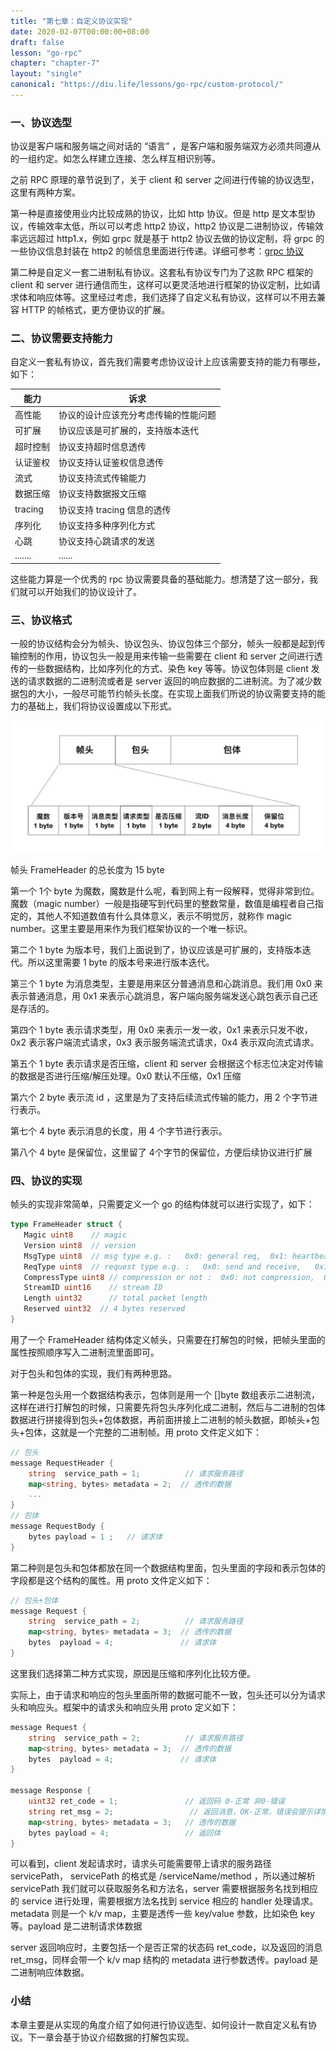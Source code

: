 ```yaml
---
title: "第七章：自定义协议实现"
date: 2020-02-07T00:00:00+08:00
draft: false
lesson: "go-rpc"
chapter: "chapter-7"
layout: "single"
canonical: "https://diu.life/lessons/go-rpc/custom-protocol/"
---
```


### 一、协议选型

协议是客户端和服务端之间对话的 “语言” ，是客户端和服务端双方必须共同遵从的一组约定。如怎么样建立连接、怎么样互相识别等。

之前 RPC 原理的章节说到了，关于 client 和 server 之间进行传输的协议选型，这里有两种方案。

第一种是直接使用业内比较成熟的协议，比如 http 协议。但是 http 是文本型协议，传输效率太低，所以可以考虑 http2 协议，http2 协议是二进制协议，传输效率远远超过 http1.x，例如 grpc 就是基于 http2 协议去做的协议定制，将 grpc 的一些协议信息封装在 http2 的帧信息里面进行传递。详细可参考：[grpc 协议](https://github.com/grpc/grpc/blob/master/doc/PROTOCOL-HTTP2.md)

第二种是自定义一套二进制私有协议。这套私有协议专门为了这款 RPC 框架的 client 和 server 进行通信而生，这样可以更灵活地进行框架的协议定制，比如请求体和响应体等。这里经过考虑，我们选择了自定义私有协议，这样可以不用去兼容 HTTP 的帧格式，更方便协议的扩展。

### 二、协议需要支持能力

自定义一套私有协议，首先我们需要考虑协议设计上应该需要支持的能力有哪些，如下：

| 能力     | 诉求                                 |
| -------- | ------------------------------------ |
| 高性能   | 协议的设计应该充分考虑传输的性能问题 |
| 可扩展   | 协议应该是可扩展的，支持版本迭代     |
| 超时控制 | 协议支持超时信息透传                 |
| 认证鉴权 | 协议支持认证鉴权信息透传             |
| 流式     | 协议支持流式传输能力                 |
| 数据压缩 | 协议支持数据报文压缩                 |
| tracing  | 协议支持 tracing 信息的透传          |
| 序列化   | 协议支持多种序列化方式               |
| 心跳     | 协议支持心跳请求的发送               |
| .......  | ......                               |



这些能力算是一个优秀的 rpc 协议需要具备的基础能力。想清楚了这一部分，我们就可以开始我们的协议设计了。

### 三、协议格式

一般的协议结构会分为帧头、协议包头、协议包体三个部分，帧头一般都是起到传输控制的作用，协议包头一般是用来传输一些需要在 client 和 server 之间进行透传的一些数据结构，比如序列化的方式、染色 key 等等。协议包体则是 client 发送的请求数据的二进制流或者是 server 返回的响应数据的二进制流。为了减少数据包的大小，一般尽可能节约帧头长度。在实现上面我们所说的协议需要支持的能力的基础上，我们将协议设置成以下形式。

![img](/images/go-rpc/7-1.jpg)

帧头 FrameHeader 的总长度为 15 byte

第一个 1个 byte 为魔数，魔数是什么呢，看到网上有一段解释，觉得非常到位。魔数（magic number）一般是指硬写到代码里的整数常量，数值是编程者自己指定的，其他人不知道数值有什么具体意义，表示不明觉厉，就称作 magic number。这里主要是用来作为我们框架协议的一个唯一标识。

第二个 1 byte 为版本号，我们上面说到了，协议应该是可扩展的，支持版本迭代。所以这里需要 1 byte 的版本号来进行版本迭代。

第三个 1 byte 为消息类型，主要是用来区分普通消息和心跳消息。我们用 0x0 来表示普通消息，用 0x1 来表示心跳消息，客户端向服务端发送心跳包表示自己还是存活的。

第四个 1 byte 表示请求类型，用 0x0 来表示一发一收，0x1 来表示只发不收，0x2 表示客户端流式请求，0x3 表示服务端流式请求，0x4 表示双向流式请求。

第五个 1 byte 表示请求是否压缩，client 和 server 会根据这个标志位决定对传输的数据是否进行压缩/解压处理。0x0 默认不压缩，0x1 压缩

第六个 2 byte 表示流 id ，这里是为了支持后续流式传输的能力，用 2 个字节进行表示。

第七个 4 byte 表示消息的长度，用 4 个字节进行表示。

第八个 4 byte 是保留位，这里留了 4个字节的保留位，方便后续协议进行扩展

### 四、协议的实现

帧头的实现非常简单，只需要定义一个 go 的结构体就可以进行实现了，如下：

```go
type FrameHeader struct {
   Magic uint8    // magic
   Version uint8  // version
   MsgType uint8  // msg type e.g. :   0x0: general req,  0x1: heartbeat
   ReqType uint8  // request type e.g. :   0x0: send and receive,   0x1: send but not receive,  0x2: client stream request, 0x3: server stream request, 0x4: bidirectional streaming request
   CompressType uint8 // compression or not :  0x0: not compression,  0x1: compression
   StreamID uint16    // stream ID
   Length uint32      // total packet length
   Reserved uint32  // 4 bytes reserved
}
```

用了一个 FrameHeader 结构体定义帧头，只需要在打解包的时候，把帧头里面的属性按照顺序写入二进制流里面即可。

对于包头和包体的实现，我们有两种思路。

第一种是包头用一个数据结构表示，包体则是用一个 []byte 数组表示二进制流，这样在进行打解包的时候，只需要先将包头序列化成二进制，然后与二进制的包体数据进行拼接得到包头+包体数据，再前面拼接上二进制的帧头数据，即帧头+包头+包体，这就是一个完整的二进制帧。用 proto 文件定义如下：

```go
// 包头
message RequestHeader {
    string  service_path = 1;          // 请求服务路径
    map<string, bytes> metadata = 2;  // 透传的数据
    ...
}
// 包体
message RequestBody {
  	bytes payload = 1 ;   // 请求体
}                
```

第二种则是包头和包体都放在同一个数据结构里面，包头里面的字段和表示包体的字段都是这个结构的属性。用 proto 文件定义如下：

```go
// 包头+包体
message Request {
    string  service_path = 2;          // 请求服务路径
    map<string, bytes> metadata = 3;  // 透传的数据
    bytes  payload = 4;               // 请求体
}
```

这里我们选择第二种方式实现，原因是压缩和序列化比较方便。

实际上，由于请求和响应的包头里面所带的数据可能不一致，包头还可以分为请求头和响应头。框架中的请求头和响应头用 proto 定义如下：

```go
message Request {
    string  service_path = 2;          // 请求服务路径
    map<string, bytes> metadata = 3;  // 透传的数据
    bytes  payload = 4;               // 请求体
}

message Response {
    uint32 ret_code = 1;               // 返回码 0-正常 非0-错误
    string ret_msg = 2;                 // 返回消息，OK-正常，错误会提示详情
    map<string, bytes> metadata = 3;   // 透传的数据
    bytes payload = 4;                 // 返回体
}
```

可以看到，client 发起请求时，请求头可能需要带上请求的服务路径 servicePath， servicePath 的格式是 /serviceName/method ，所以通过解析 servicePath 我们就可以获取服务名和方法名，server 需要根据服务名找到相应的 service 进行处理，需要根据方法名找到 service 相应的 handler 处理请求。 metadata 则是一个 k/v map，主要是透传一些 key/value 参数，比如染色 key 等。payload 是二进制请求体数据

server 返回响应时，主要包括一个是否正常的状态码 ret_code，以及返回的消息 ret_msg，同样会带一个 k/v map 结构的 metadata 进行参数透传。payload 是二进制响应体数据。

### 小结

本章主要是从实现的角度介绍了如何进行协议选型、如何设计一款自定义私有协议。下一章会基于协议介绍数据的打解包实现。
